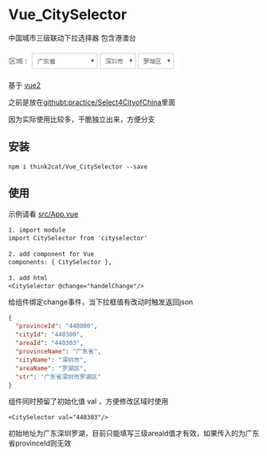 # Vue_CitySelector
中国城市三级联动下拉选择器
包含港澳台

![image](./screenshot/screenshot.png)

基于 [vue2](https://github.com/vuejs/vue)

之前是放在[githubt:practice/Select4CityofChina](https://github.com/think2cat/practice/tree/master/Select4CityofChina)里面

因为实际使用比较多，干脆独立出来，方便分支

## 安装
```
npm i think2cat/Vue_CitySelector --save
```

## 使用

示例请看 [src/App.vue](blob/master/src/App.vue)

```
1. import module
import CitySelector from 'cityselector'

2. add component for Vue
components: { CitySelector },

3. add html
<CitySelector @change="handelChange"/>
```

给组件绑定change事件，当下拉框值有改动时触发返回json

```json
{
  "provinceId": "440000",
  "cityId": "440300",
  "areaId": "440303",
  "provinceName": "广东省",
  "cityName": "深圳市",
  "areaName": "罗湖区",
  "str": "广东省深圳市罗湖区"
}
```

组件同时预留了初始化值 val ，方便修改区域时使用
```
<CitySelector val="440303"/>
```
初始地址为广东深圳罗湖，目前只能填写三级areaId值才有效，如果传入的为广东省provinceId则无效